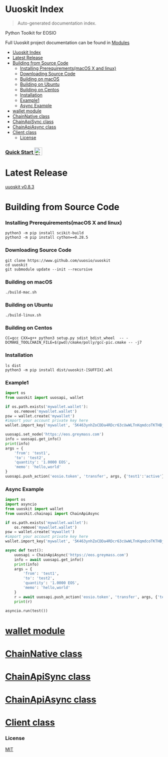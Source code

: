# Uuoskit Index

> Auto-generated documentation index.

Python Toolkit for EOSIO

Full Uuoskit project documentation can be found in [Modules](MODULES.md#uuoskit-modules)

- [Uuoskit Index](#uuoskit-index)
- [Latest Release](#latest-release)
- [Building from Source Code](#building-from-source-code)
    - [Installing Prerequirements(macOS X and linux)](#installing-prerequirementsmacos-x-and-linux)
    - [Downloading Source Code](#downloading-source-code)
    - [Building on macOS](#building-on-macos)
    - [Building on Ubuntu](#building-on-ubuntu)
    - [Building on Centos](#building-on-centos)
    - [Installation](#installation)
    - [Example1](#example1)
    - [Async Example](#async-example)
- [wallet module](#wallet-module)
- [ChainNative class](#chainnative-class)
- [ChainApiSync class](#chainapisync-class)
- [ChainApiAsync class](#chainapiasync-class)
- [Client class](#client-class)
    - [License](#license)

<h3>
  <a
    target="_blank"
    href="https://mybinder.org/v2/gh/uuosio/UUOSKit/master?filepath=notebooks%2Fhelloworld.ipynb"
  >
    Quick Start
    <img alt="Binder" valign="bottom" height="25px"
    src="https://mybinder.org/badge_logo.svg"
    />
  </a>
</h3>

# Latest Release

[uuoskit v0.8.3](https://github.com/uuosio/uuoskit/releases)

# Building from Source Code

### Installing Prerequirements(macOS X and linux)

```
python3 -m pip install scikit-build
python3 -m pip install cython==0.28.5
```

### Downloading Source Code

```
git clone https://www.github.com/uuosio/uuoskit
cd uuoskit
git submodule update --init --recursive
```

### Building on macOS
```
./build-mac.sh
```

### Building on Ubuntu
```
./build-linux.sh
```

### Building on Centos
```
CC=gcc CXX=g++ python3 setup.py sdist bdist_wheel  -- -DCMAKE_TOOLCHAIN_FILE=$(pwd)/cmake/polly/gcc-pic.cmake -- -j7
```

### Installation

```
ls dist
python3 -m pip install dist/uuoskit-[SUFFIX].whl
```

### Example1
```python
import os
from uuoskit import uuosapi, wallet

if os.path.exists('mywallet.wallet'):
    os.remove('mywallet.wallet')
psw = wallet.create('mywallet')
#import your account private key here
wallet.import_key('mywallet', '5K463ynhZoCDDa4RDcr63cUwWLTnKqmdcoTKTHBjqoKfv4u5V7p')

uuosapi.set_node('https://eos.greymass.com')
info = uuosapi.get_info()
print(info)
args = {
    'from': 'test1',
    'to': 'test2',
    'quantity': '1.0000 EOS',
    'memo': 'hello,world'
}
uuosapi.push_action('eosio.token', 'transfer', args, {'test1':'active'})
```

### Async Example
```python
import os
import asyncio
from uuoskit import wallet
from uuoskit.chainapi import ChainApiAsync

if os.path.exists('mywallet.wallet'):
    os.remove('mywallet.wallet')
psw = wallet.create('mywallet')
#import your account private key here
wallet.import_key('mywallet', '5K463ynhZoCDDa4RDcr63cUwWLTnKqmdcoTKTHBjqoKfv4u5V7p')

async def test():
    uuosapi = ChainApiAsync('https://eos.greymass.com')
    info = await uuosapi.get_info()
    print(info)
    args = {
        'from': 'test1',
        'to': 'test2',
        'quantity': '1.0000 EOS',
        'memo': 'hello,world'
    }
    r = await uuosapi.push_action('eosio.token', 'transfer', args, {'test1':'active'})
    print(r)

asyncio.run(test())
```

# [wallet module](pysrc/chainapi_sync.md)

# [ChainNative class](pysrc/chainnative.md)

# [ChainApiSync class](pysrc/chainapi_sync.md)

# [ChainApiAsync class](pysrc/chainapi_async.md)

# [Client class](pysrc/client.md)

### License
[MIT](./LICENSE)
